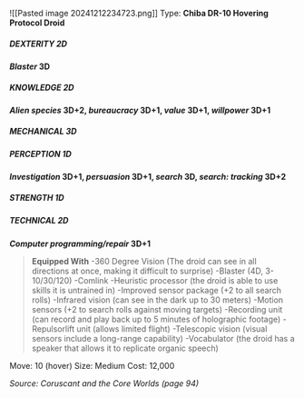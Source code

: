 ![[Pasted image 20241212234723.png]]
Type: **Chiba DR-10 Hovering Protocol Droid**
##### DEXTERITY 2D
***Blaster* 3D**
##### KNOWLEDGE 2D
***Alien species* 3D+2, *bureaucracy* 3D+1, *value* 3D+1, *willpower* 3D+1**
##### MECHANICAL 3D
##### PERCEPTION 1D
***Investigation* 3D+1, *persuasion* 3D+1, *search* 3D, *search: tracking* 3D+2**
##### STRENGTH 1D
##### TECHNICAL 2D
***Computer programming/repair* 3D+1**

> **Equipped With**
> -360 Degree Vision (The droid can see in all directions at once, making it difficult to surprise)
> -Blaster (4D, 3-10/30/120)
> -Comlink
> -Heuristic processor (the droid is able to use skills it is untrained in)
> -Improved sensor package (+2 to all search rolls)
> -Infrared vision (can see in the dark up to 30 meters)
> -Motion sensors (+2 to search rolls against moving targets)
> -Recording unit (can record and play back up to 5 minutes of holographic footage)
> -Repulsorlift unit (allows limited flight)
> -Telescopic vision (visual sensors include a long-range capability)
> -Vocabulator (the droid has a speaker that allows it to replicate organic speech)

Move: 10 (hover)
Size: Medium
Cost: 12,000

*Source: Coruscant and the Core Worlds (page 94)*